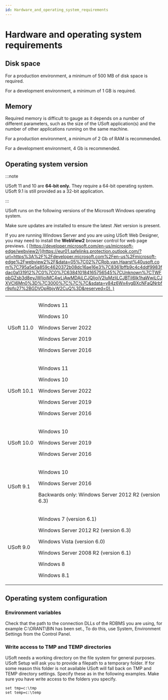 ```yaml
---
id: Hardware_and_operating_system_requirements
---
```


# Hardware and operating system requirements

## Disk space

For a production environment, a minimum of 500 MB of disk space is required.

For a development environment, a minimum of 1 GB is required.

## Memory

Required memory is difficult to gauge as it depends on a number of different parameters, such as the size of the USoft application(s) and the number of other applications running on the same machine.

For a production environment, a minimum of 2 Gb of RAM is recommended.

For a development environment, 4 Gb is recommended.

## Operating system version


:::note

USoft 11 and 10 are **64-bit only.** They require a 64-bit operating system. USoft 9.1 is still provided as a 32-bit application.

:::

USoft runs on the following versions of the Microsoft Windows operating system.

Make sure updates are installed to ensure the latest .Net version is present.

If you are running Windows Server and you are using USoft Web Designer, you may need to install the **WebView2** browser control for web page previews. ( [https://developer.microsoft.com/en-us/microsoft-edge/webview2/](https://eur01.safelinks.protection.outlook.com/?url=https%3A%2F%2Fdeveloper.microsoft.com%2Fen-us%2Fmicrosoft-edge%2Fwebview2%2F&data=05%7C02%7CRob.van.Haarst%40usoft.com%7C795a5e5a859c4620372b08dc16ae16e3%7C8361bffb9c4c4ddf9983fdac0a131912%7C0%7C0%7C638410184165756545%7CUnknown%7CTWFpbGZsb3d8eyJWIjoiMC4wLjAwMDAiLCJQIjoiV2luMzIiLCJBTiI6Ik1haWwiLCJXVCI6Mn0%3D%7C3000%7C%7C%7C&sdata=y84z6Wx4vgBXcNFaQNrbfr9pfo27%2BGDVOpRbjvW2CuQ%3D&reserved=0). )

|        |        |
|--------|--------|
|USoft 11.0|<p>Windows 11</p><p>Windows 10</p><p>Windows Server 2022</p><p>Windows Server 2019</p><p>Windows Server 2016</p>|
|USoft 10.1|<p>Windows 11</p><p>Windows 10</p><p>Windows Server 2022</p><p>Windows Server 2019</p><p>Windows Server 2016</p>|
|USoft 10.0|<p>Windows 10</p><p>Windows Server 2019</p><p>Windows Server 2016</p>|
|USoft 9.1|<p>Windows 10</p><p>Windows Server 2016</p><p>Backwards only: Windows Server 2012 R2 (version 6.3)</p>|
|USoft 9.0|<p>Windows 7 (version 6.1)</p><p>Windows Server 2012 R2 (version 6.3)</p><p>Windows Vista (version 6.0)</p><p>Windows Server 2008 R2 (version 6.1)</p><p>Windows 8</p><p>Windows 8.1</p>|



## Operating system configuration

### Environment variables

Check that the path to the connection DLLs of the RDBMS you are using, for example C:\\ORANT\\BIN has been set., To do this, use System, Environment Settings from the Control Panel.

### Write access to TMP and TEMP directories

USoft needs a working directory on the file system for general purposes. USoft Setup will ask you to provide a filepath to a temporary folder. If for some reason this folder is not available USoft will fall back on TMP and TEMP directory settings. Specify these as in the following examples. Make sure you have write access to the folders you specify.

```
set tmp=c:\tmp
set temp=c:\temp
```

 

 